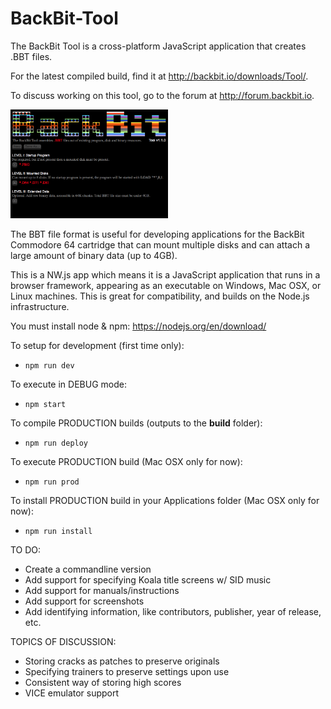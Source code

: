 # BackBit-Tool

The BackBit Tool is a cross-platform JavaScript application that creates .BBT files.

For the latest compiled build, find it at http://backbit.io/downloads/Tool/.

To discuss working on this tool, go to the forum at http://forum.backbit.io.

<img src="screenshot.png" width="50%">

The BBT file format is useful for developing applications for the BackBit Commodore 64 cartridge that can mount multiple disks 
and can attach a large amount of binary data (up to 4GB).

This is a NW.js app which means it is a JavaScript application that runs in a browser framework, appearing as an executable on Windows, Mac OSX, or Linux machines. This is great for compatibility, and builds on the Node.js infrastructure.

You must install node & npm:
https://nodejs.org/en/download/

To setup for development (first time only):
* `npm run dev`

To execute in DEBUG mode:
* `npm start`

To compile PRODUCTION builds (outputs to the **build** folder):
* `npm run deploy`

To execute PRODUCTION build (Mac OSX only for now):
* `npm run prod`

To install PRODUCTION build in your Applications folder (Mac OSX only for now):
* `npm run install`

TO DO:
* Create a commandline version
* Add support for specifying Koala title screens w/ SID music
* Add support for manuals/instructions
* Add support for screenshots
* Add identifying information, like contributors, publisher, year of release, etc.

TOPICS OF DISCUSSION:
* Storing cracks as patches to preserve originals
* Specifying trainers to preserve settings upon use
* Consistent way of storing high scores
* VICE emulator support
